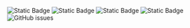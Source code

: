 ![Static Badge](https://img.shields.io/badge/blacklists-60-000000) ![Static Badge](https://img.shields.io/badge/blacklisted-2933668-cc0000) ![Static Badge](https://img.shields.io/badge/whitelisted-2242-00CC00) ![Static Badge](https://img.shields.io/badge/streaming_blacklist-28106-000000) ![GitHub issues](https://img.shields.io/github/issues/fabriziosalmi/blacklists)

